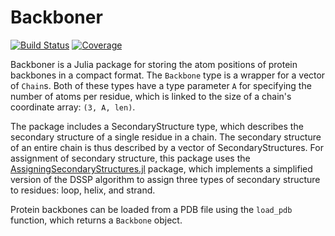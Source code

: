 # Backboner

[![Build Status](https://github.com/MurrellGroup/Backboner.jl/actions/workflows/CI.yml/badge.svg?branch=main)](https://github.com/MurrellGroup/Backboner.jl/actions/workflows/CI.yml?query=branch%3Amain)
[![Coverage](https://codecov.io/gh/MurrellGroup/Backboner.jl/branch/main/graph/badge.svg)](https://codecov.io/gh/MurrellGroup/Backboner.jl)

Backboner is a Julia package for storing the atom positions of protein backbones in a compact format. The `Backbone` type is a wrapper for a vector of `Chain`s. Both of these types have a type parameter `A` for specifying the number of atoms per residue, which is linked to the size of a chain's coordinate array: `(3, A, len)`.

The package includes a SecondaryStructure type, which describes the secondary structure of a single residue in a chain. The secondary structure of an entire chain is thus described by a vector of SecondaryStructures. For assignment of secondary structure, this package uses the [AssigningSecondaryStructures.jl](https://github.com/MurrellGroup/AssigningSecondaryStructure.jl) package, which implements a simplified version of the DSSP algorithm to assign three types of secondary structure to residues: loop, helix, and strand.

Protein backbones can be loaded from a PDB file using the `load_pdb` function, which returns a `Backbone` object.
